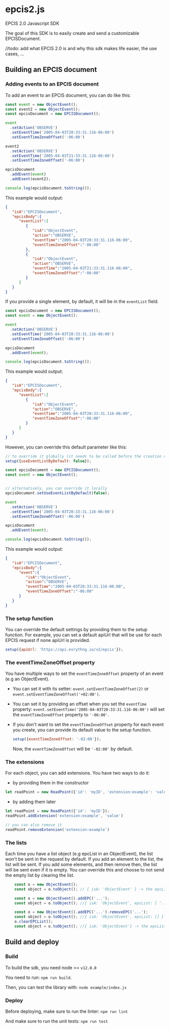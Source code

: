# epcis2.js
EPCIS 2.0 Javascript SDK

The goal of this SDK is to easily create and send a customizable EPCISDocument.

//todo: add what EPCIS 2.0 is and why this sdk makes life easier, the use cases, ...

## Building an EPCIS document

### Adding events to an EPCIS document
To add an event to an EPCIS document, you can do like this: 
```js
const event = new ObjectEvent();
const event2 = new ObjectEvent();
const epcisDocument = new EPCISDocument();

event
  .setAction('OBSERVE')
  .setEventTime('2005-04-03T20:33:31.116-06:00')
  .setEventTimeZoneOffset('-06:00')

event2
  .setAction('OBSERVE')
  .setEventTime('2005-04-03T21:33:31.116-06:00')
  .setEventTimeZoneOffset('-06:00')

epcisDocument
  .addEvent(event)
  .addEvent(event2);

console.log(epcisDocument.toString());
```

This example would output:

```json
{
   "isA":"EPCISDocument",
   "epcisBody":{
      "eventList":[
         {
            "isA":"ObjectEvent",
            "action":"OBSERVE",
            "eventTime":"2005-04-03T20:33:31.116-06:00",
            "eventTimeZoneOffset":"-06:00"
         },
         {
            "isA":"ObjectEvent",
            "action":"OBSERVE",
            "eventTime":"2005-04-03T21:33:31.116-06:00",
            "eventTimeZoneOffset":"-06:00"
         }
      ]
   }
}
```

If you provide a single element, by default, it will be in the `eventList` field.

```js
const epcisDocument = new EPCISDocument();
const event = new ObjectEvent();

event
  .setAction('OBSERVE')
  .setEventTime('2005-04-03T20:33:31.116-06:00')
  .setEventTimeZoneOffset('-06:00')

epcisDocument
  .addEvent(event);

console.log(epcisDocument.toString());
```

This example would output:

```json
{
   "isA":"EPCISDocument",
   "epcisBody":{
      "eventList":[
         {
            "isA":"ObjectEvent",
            "action":"OBSERVE",
            "eventTime":"2005-04-03T20:33:31.116-06:00",
            "eventTimeZoneOffset":"-06:00"
         }
      ]
   }
}
```

However, you can override this default parameter like this:

```js
// to override it globally (it needs to be called before the creation of the EPCISDocument)
setup({useEventListByDefault: false});

const epcisDocument = new EPCISDocument();
const event = new ObjectEvent();


// alternatively, you can override it locally
epcisDocument.setUseEventListByDefault(false);

event
  .setAction('OBSERVE')
  .setEventTime('2005-04-03T20:33:31.116-06:00')
  .setEventTimeZoneOffset('-06:00')

epcisDocument
  .addEvent(event);

console.log(epcisDocument.toString());
```

This example would output:

```json
{
   "isA":"EPCISDocument",
   "epcisBody":{
      "event":{
         "isA":"ObjectEvent",
         "action":"OBSERVE",
         "eventTime":"2005-04-03T20:33:31.116-06:00",
         "eventTimeZoneOffset":"-06:00"
      }
   }
}
```

### The setup function

You can override the default settings by providing them to the setup function. For example, you can set a default 
apiUrl that will be use for each EPCIS request if none apiUrl is provided.

```js
setup({apiUrl: 'https://api.evrythng.io/v2/epcis'});
```

### The eventTimeZoneOffset property

You have multiple ways to set the `eventTimeZoneOffset` property of an event (e.g an ObjectEvent).

- You can set it with its setter: `event.setEventTimeZoneOffset(2)` or `event.setEventTimeZoneOffset('+02:00')`.

- You can set it by providing an offset when you set the `eventTime` property:
`event.setEventTime('2005-04-03T20:33:31.116-06:00')` will set the `eventTimeZoneOffset` property to `'-06:00'`.


- If you don't want to set the `eventTimeZoneOffset` property for each event you create, you can provide its default 
value to the setup function.

    ```js
    setup({eventTimeZoneOffset: '-02:00'});
    ```
    
    Now, the `eventTimeZoneOffset` will be `'-02:00'` by default.

### The extensions

For each object, you can add extensions. You have two ways to do it:
- by providing them in the constructor
```js
let readPoint = new ReadPoint({'id': 'myID', 'extension:example': 'value'});
```
- by adding them later
```js
let readPoint = new ReadPoint({'id': 'myID'});
readPoint.addExtension('extension:example', 'value')

// you can also remove it
readPoint.removeExtension('extension:example')
```

### The lists

Each time you have a list object (e.g epcList in an ObjectEvent), the list won't be sent in the request by default.
If you add an element to the list, the list will be sent. If you add some elements, and then remove then, the list will
be sent even if it is empty. You can override this and choose to not send the empty list by clearing the list. 

```js
    const o = new ObjectEvent();
    const object = o.toObject(); // { isA: 'ObjectEvent' } -> the epcList isn't sent

    const o = new ObjectEvent().addEPC('...');
    const object = o.toObject(); //{ isA: 'ObjectEvent', epcList: [ '...' ] } -> the epcList is sent

    const o = new ObjectEvent().addEPC('...').removeEPC('...');
    const object = o.toObject(); //{ isA: 'ObjectEvent', epcList: [] } -> the epcList is sent as an empty array
    o.clearEPCList();
    const object = o.toObject(); //{ isA: 'ObjectEvent'} -> the epcList isn't sent anymore
```

## Build and deploy

### Build

To build the sdk, you need node >= `v12.0.0`

You need to run: `npm run build`.

Then, you can test the library with: `node example/index.js`

### Deploy

Before deploying, make sure to run the linter:
`npm run lint`

And make sure to run the unit tests:
`npm run test`
